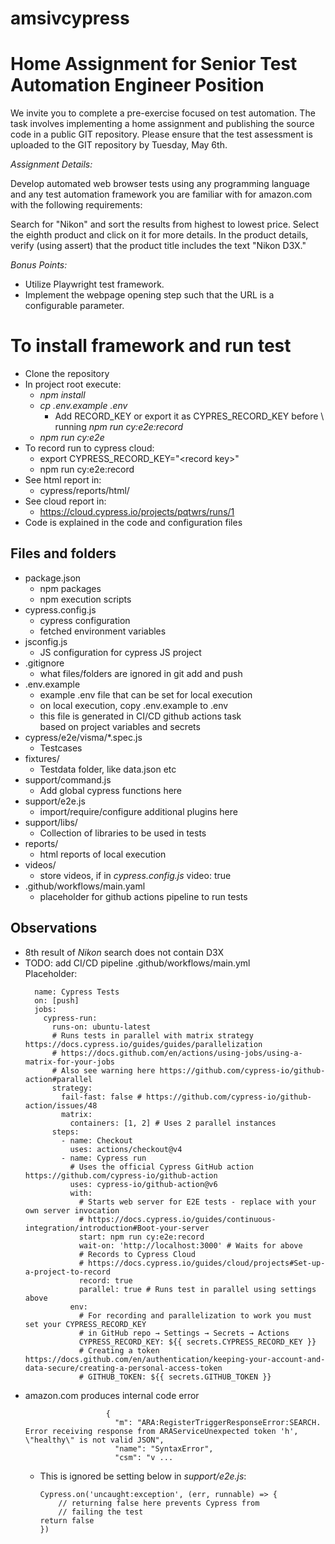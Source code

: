 # amsivcypress

# Home Assignment for Senior Test Automation Engineer Position

We invite you to complete a pre-exercise focused on test automation. The task involves implementing a home assignment and publishing the source code in a public GIT repository. Please ensure that the test assessment is uploaded to the GIT repository by Tuesday, May 6th.

*Assignment Details:*

Develop automated web browser tests using any programming language and any test automation framework you are familiar with for amazon.com with the following requirements:

Search for "Nikon" and sort the results from highest to lowest price.
Select the eighth product and click on it for more details.
In the product details, verify (using assert) that the product title includes the text "Nikon D3X."

*Bonus Points:*

* Utilize Playwright test framework.
* Implement the webpage opening step such that the URL is a configurable parameter.

# To install framework and run test

* Clone the repository
* In project root execute:
  * *npm install*
  * *cp .env.example .env*
    * Add RECORD_KEY or export it as CYPRES_RECORD_KEY before \ running *npm run cy:e2e:record*
  * *npm run cy:e2e*
* To record run to cypress cloud:
  * export CYPRESS_RECORD_KEY="\<record key\>"
  * npm run cy:e2e:record
* See html report in:
  * cypress/reports/html/
* See cloud report in:
  * https://cloud.cypress.io/projects/pqtwrs/runs/1
* Code is explained in the code and configuration files

## Files and folders
* package.json
  * npm packages
  * npm execution scripts
* cypress.config.js
  * cypress configuration
  * fetched environment variables
* jsconfig.js
  * JS configuration for cypress JS project
* .gitignore
  * what files/folders are ignored in git add and push
* .env.example
  * example .env file that can be set for local execution
  * on local execution, copy .env.example to .env
  * this file is generated in CI/CD github actions task \
    based on project variables and secrets
* cypress/e2e/visma/*.spec.js
  * Testcases
* fixtures/
  * Testdata folder, like data.json etc
* support/command.js
  * Add global cypress functions here
* support/e2e.js
  * import/require/configure additional plugins here
* support/libs/
  * Collection of libraries to be used in tests
* reports/
  * html reports of local execution
* videos/
  * store videos, if in *cypress.config.js* video: true
* .github/workflows/main.yaml
  * placeholder for github actions pipeline to run tests

## Observations
* 8th result of *Nikon* search does not contain D3X
* TODO: add CI/CD pipeline .github/workflows/main.yml \
  Placeholder: 
  ```
    name: Cypress Tests
    on: [push]
    jobs:
      cypress-run:
        runs-on: ubuntu-latest
        # Runs tests in parallel with matrix strategy https://docs.cypress.io/guides/guides/parallelization
        # https://docs.github.com/en/actions/using-jobs/using-a-matrix-for-your-jobs
        # Also see warning here https://github.com/cypress-io/github-action#parallel
        strategy:
          fail-fast: false # https://github.com/cypress-io/github-action/issues/48
          matrix:
            containers: [1, 2] # Uses 2 parallel instances
        steps:
          - name: Checkout
            uses: actions/checkout@v4
          - name: Cypress run
            # Uses the official Cypress GitHub action https://github.com/cypress-io/github-action
            uses: cypress-io/github-action@v6
            with:
              # Starts web server for E2E tests - replace with your own server invocation
              # https://docs.cypress.io/guides/continuous-integration/introduction#Boot-your-server
              start: npm run cy:e2e:record
              wait-on: 'http://localhost:3000' # Waits for above
              # Records to Cypress Cloud 
              # https://docs.cypress.io/guides/cloud/projects#Set-up-a-project-to-record
              record: true
              parallel: true # Runs test in parallel using settings above
            env:
              # For recording and parallelization to work you must set your CYPRESS_RECORD_KEY
              # in GitHub repo → Settings → Secrets → Actions
              CYPRESS_RECORD_KEY: ${{ secrets.CYPRESS_RECORD_KEY }}
              # Creating a token https://docs.github.com/en/authentication/keeping-your-account-and-data-secure/creating-a-personal-access-token
              # GITHUB_TOKEN: ${{ secrets.GITHUB_TOKEN }}
  ```
* amazon.com produces internal code error
  ```["SyntaxError: Unexpected token 'h', \"healthy\" is not valid JSON"],"t":3871},
                    {
                      "m": "ARA:RegisterTriggerResponseError:SEARCH. Error receiving response from ARAServiceUnexpected token 'h', \"healthy\" is not valid JSON",
                      "name": "SyntaxError",
                      "csm": "v ...
  ```
    * This is ignored be setting below in *support/e2e.js*:
        ```
        Cypress.on('uncaught:exception', (err, runnable) => {
            // returning false here prevents Cypress from
            // failing the test
        return false
        })
        ```
